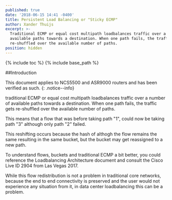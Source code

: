 ```yaml
---
published: true
date: '2018-06-15 14:41 -0400'
title: Persistent Load Balancing or "Sticky ECMP"
author: Xander Thuijs
excerpt: >-
  Traditional ECMP or equal cost multipath loadbalances traffic over a number of
  available paths towards a destination. When one path fails, the traffic gets
  re-shuffled over the available number of paths.
position: hidden
---
```



{% include toc %}
{% include base_path %}

##Introduction

This document applies to NCS5500 and ASR9000 routers and has been verified as such.
{: .notice--info}

traditional ECMP or equal cost multipath loadbalances traffic over a number of available paths towards a destination. When one path fails, the traffic gets re-shuffled over the available number of paths.

This means that a flow that was before taking path "1", could now be taking path "3" although only path "2" failed.

This reshifting occurs because the hash of althogh the flow remains the same resulting in the same bucket, but the bucket may get reassigned to a new path.

 

To understand flows, buckets and traditional ECMP a bit better, you could reference the Loadbalancing Architecture document and consult the Cisco Live ID 2904 from Las Vegas 2017.

 

While this flow redistribution is not a problem in traditional core networks, because the end to end connectivity is preserved and the user would not experience any situation from it, in data center loadbalancing this can be a problem.

